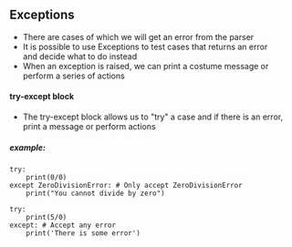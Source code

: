 ## Exceptions

- There are cases of which we will get an error from the parser
- It is possible to use Exceptions to test cases that returns an error<br>
and decide what to do instead
- When an exception is raised, we can print a costume message or perform a series of actions

#### try-except block
- The try-except block allows us to "try" a case and if there is an error, print a message or perform actions

##### example:
```
try:
	print(0/0)
except ZeroDivisionError: # Only accept ZeroDivisionError
	print("You cannot divide by zero")

try:
	print(5/0)
except: # Accept any error
	print('There is some error')
```
